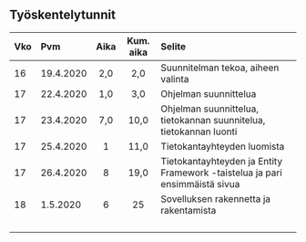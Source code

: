 ## Työskentelytunnit
|Vko |   Pvm     |Aika | Kum. aika |            Selite                 |
|:---|:----------|:---:|:--------:|:-----------------------------------|
|16  | 19.4.2020 | 2,0 |    2,0   | Suunnitelman tekoa, aiheen valinta |
|17  | 22.4.2020 | 1,0 |3,0       | Ohjelman suunnittelua           |
|17  | 23.4.2020 | 7,0 | 10,0    | Ohjelman suunnittelua, tietokannan suunnitelua, tietokannan luonti|
| 17 | 25.4.2020 | 1  | 11,0   |  Tietokantayhteyden luomista  |
|  17  | 26.4.2020   | 8   | 19,0 | Tietokantayhteyden ja Entity Framework -taistelua ja pari ensimmäistä sivua |
|   18  | 1.5.2020 |  6  | 25 | Sovelluksen rakennetta ja rakentamista |
|        |       |         |
|        |       |         |
|        |       |         |
|        |       |         |
